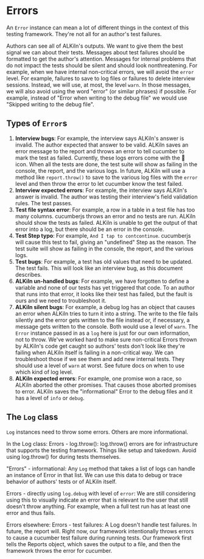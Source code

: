 # Errors

An `Error` instance can mean a lot of different things in the context of this testing framework. They're not all for an author's test failures.

Authors can see all of ALKiln's outputs. We want to give them the best signal we can about their tests. Messages about test failures should be formatted to get the author's attention. Messages for internal problems that do not impact the tests should be silent and should look nonthreatening. For example, when we have internal non-critical errors, we will avoid the `error` level. For example, failures to save to log files or failures to delete interview sessions. Instead, we will use, at most, the level `warn`. In those messages, we will also avoid using the word "error" (or similar phrases) if possible. For example, instead of "Error when writing to the debug file" we would use "Skipped writing to the debug file".

## Types of `Error`s

1. **Interview bugs**: For example, the interview says ALKiln's answer is invalid. The author expected that answer to be valid. ALKiln saves an error message to the report and throws an error to tell cucumber to mark the test as failed. Currently, these logs errors come with the 🤕 icon. When all the tests are done, the test suite will show as failing in the console, the report, and the various logs. In future, ALKiln will use a method like `report.throw()` to save to the various log files with the `error` level and then throw the error to let cucumber know the test failed.
1. **Interview expected errors**: For example, the interview says ALKiln's answer is invalid. The author was testing their interview's field validation rules. The test passes.
1. **Test file syntax error**: For example, a row in a table in a test file has too many columns. cucumberjs throws an error and no tests are run. ALKiln should show the tests as failed. ALKiln is unable to get the output of that error into a log, but there should be an error in the console.
1. **Test Step typo**: For example, `And I tap to contcontinue`. cucumberjs will cause this test to fail, giving an "undefined" Step as the reason. The test suite will show as failing in the console, the report, and the various logs.
1. **Test bugs**: For example, a test has old values that need to be updated. The test fails. This will look like an interview bug, as this document describes.
1. **ALKiln un-handled bugs**: For example, we have forgotten to define a variable and none of our tests has yet triggered that code. To an author that runs into that error, it looks like their test has failed, but the fault is ours and we need to troubleshoot it.
1. **ALKiln silent bugs**: For example, a debug log has an object that causes an error when ALKiln tries to turn it into a string. The write to the file fails silently and the error gets written to the file instead or, if necessary, a message gets written to the console. Both would use a level of `warn`. The `Error` instance passed in as a `log` here is just for our own information, not to throw. We've worked hard to make sure non-critical Errors thrown by ALKiln's code get caught so authors' tests don't look like they're failing when ALKiln itself is failing in a non-critical way. We can troubleshoot those if we see them and add new internal tests. They should use a level of `warn` at worst. See future docs on when to use which kind of log level.
1. **ALKiln expected errors**: For example, one promise won a race, so ALKiln aborted the other promises. That causes those aborted promises to error. ALKiln saves the "informational" Error to the debug files and it has a level of `info` or `debug`.

<!-- Incomplete. Move the below into a file about logs. -->

<!-- 1. **Wrapper expected errors:** Processes that run before and after tests, like setup, the run handler, and takedown, can fail and throw errors. For example, the author has a typo in their docassemble testing account's authorization for GitHub tests. ALKiln will try to give the author as much information as possible and throw the Error. These will happen before or after the tests have run. It can be hard for authors to tell the difference between these failures and tests failures. We need to find ways to make these situations more clear.
1. **Wrapper ALKiln bugs:** Processes that run before and after tests, like setup, the run handler, and takedown, can also have bugs. Some of those might throw an error either before the tests start or after the tests end. It can be hard for authors to tell the difference between these failures and tests failures. We need to find ways to make these situations more clear. -->

## The `Log` class

`Log` instances need to throw some errors. Others are more informational.

In the Log class:
Errors - log.throw(): log.throw() errors are for infrastructure that supports the testing framework. Things like setup and takedown. Avoid using log.throw() for during tests themselves.

"Errors" - informational: Any `Log` method that takes a list of logs can handle an instance of Error in that list. We can use this data to debug or trace behavior of authors' tests or of ALKiln itself.

Errors - directly using `log.debug` with level of `error`: We are still considering using this to visually indicate an error that is relevant to the user that still doesn't throw anything. For example, when a full test run has at least one error and thus fails.

Errors elsewhere:
Errors - test failures: A Log doesn't handle test failures. In future, the report will. Right now, our framework intentionally throws errors to cause a cucumber test failure during running tests. Our framework first tells the Reports object, which saves the output to a file, and then the framework throws the error for cucumber.
